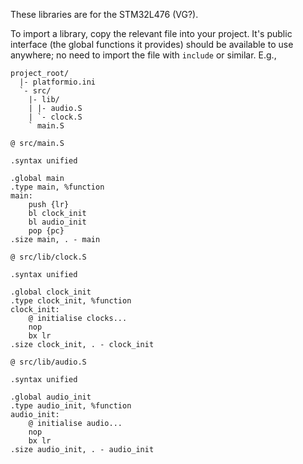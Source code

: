 These libraries are for the STM32L476 (VG?).

To import a library, copy the relevant file into your project. It's public interface (the global functions it provides) should be available to use anywhere; no need to import the file with `include` or similar. E.g.,
```
project_root/
  |- platformio.ini
  `- src/
    |- lib/
    | |- audio.S
    | `- clock.S
    ` main.S
```

```
@ src/main.S

.syntax unified

.global main
.type main, %function
main:
    push {lr}
    bl clock_init
    bl audio_init
    pop {pc}
.size main, . - main
```

```
@ src/lib/clock.S

.syntax unified

.global clock_init
.type clock_init, %function
clock_init:
    @ initialise clocks...
    nop
    bx lr
.size clock_init, . - clock_init
```

```
@ src/lib/audio.S

.syntax unified

.global audio_init
.type audio_init, %function
audio_init:
    @ initialise audio...
    nop
    bx lr
.size audio_init, . - audio_init
```